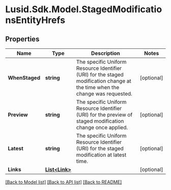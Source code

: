 # Lusid.Sdk.Model.StagedModificationsEntityHrefs

## Properties

Name | Type | Description | Notes
------------ | ------------- | ------------- | -------------
**WhenStaged** | **string** | The specific Uniform Resource Identifier (URI) for the staged modification change at the time when the change was requested. | [optional] 
**Preview** | **string** | The specific Uniform Resource Identifier (URI) for the preview of staged modification change once applied. | [optional] 
**Latest** | **string** | The specific Uniform Resource Identifier (URI) for the staged modification at latest time. | [optional] 
**Links** | [**List&lt;Link&gt;**](Link.md) |  | [optional] 

[[Back to Model list]](../README.md#documentation-for-models) [[Back to API list]](../README.md#documentation-for-api-endpoints) [[Back to README]](../README.md)


